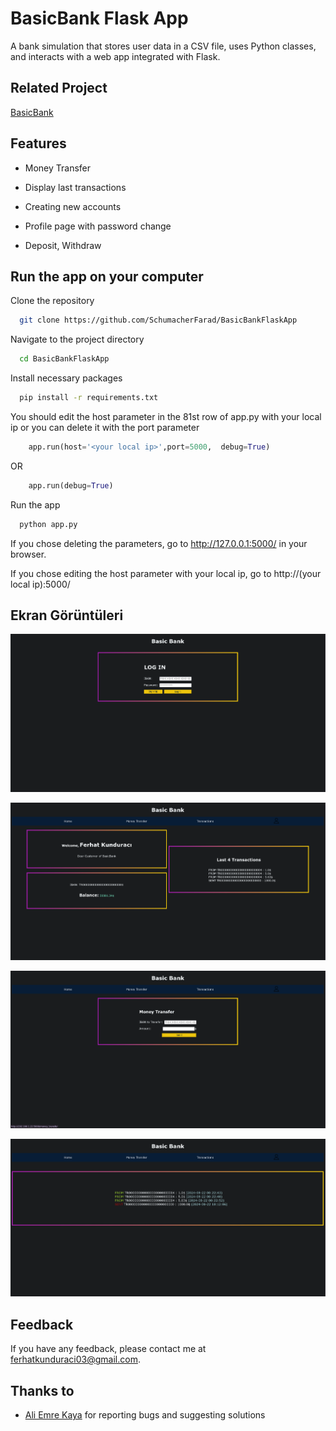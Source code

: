
# BasicBank Flask App

A bank simulation that stores user data in a CSV file, uses Python classes, and interacts with a web app integrated with Flask.


## Related Project

[BasicBank](https://github.com/SchumacherFarad/BasicBank)

  
## Features

- Money Transfer

- Display last transactions

- Creating new accounts

- Profile page with password change
  
- Deposit, Withdraw

  
## Run the app on your computer

Clone the repository

```bash
  git clone https://github.com/SchumacherFarad/BasicBankFlaskApp
```

Navigate to the project directory

```bash
  cd BasicBankFlaskApp
```

Install necessary packages

```bash
  pip install -r requirements.txt
```

You should edit the host parameter in the 81st row of app.py with your local ip or you can delete it with the port parameter 
```python
    app.run(host='<your local ip>',port=5000,  debug=True)
```
OR
```python
    app.run(debug=True)
```


Run the app

```bash
  python app.py
```

If you chose deleting the parameters, go to http://127.0.0.1:5000/ in your browser.

If you chose editing the host parameter with your local ip, go to http://(your local ip):5000/
  
## Ekran Görüntüleri

![Login Page](https://github.com/SchumacherFarad/SchumacherFarad/blob/main/RepoImages/BasicBankFlaskAppLogin.png?raw=true)

![Login Page](https://github.com/SchumacherFarad/SchumacherFarad/blob/main/RepoImages/BasicBankFlaskAppHome.png?raw=true)

![Login Page](https://github.com/SchumacherFarad/SchumacherFarad/blob/main/RepoImages/BasicBankFlaskAppMoneyTransfer.png?raw=true)

![Login Page](https://github.com/SchumacherFarad/SchumacherFarad/blob/main/RepoImages/BasicBankFlaskAppTransactions.png?raw=true)


  
## Feedback

If you have any feedback, please contact me at ferhatkunduraci03@gmail.com.

  
## Thanks to

- [Ali Emre Kaya](https://github.com/aliemre2023) for reporting bugs and suggesting solutions

  
